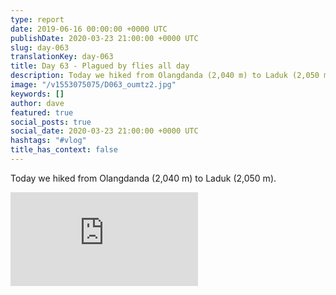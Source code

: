 ```yaml
---
type: report
date: 2019-06-16 00:00:00 +0000 UTC
publishDate: 2020-03-23 21:00:00 +0000 UTC
slug: day-063
translationKey: day-063
title: Day 63 - Plagued by flies all day
description: Today we hiked from Olangdanda (2,040 m) to Laduk (2,050 m).
image: "/v1553075075/D063_oumtz2.jpg"
keywords: []
author: dave
featured: true
social_posts: true
social_date: 2020-03-23 21:00:00 +0000 UTC
hashtags: "#vlog"
title_has_context: false
---
```


Today we hiked from Olangdanda (2,040 m) to Laduk (2,050 m).

<iframe src="https://www.youtube.com/embed/8doRylwr6cU" frameborder="0" allow="accelerometer; autoplay; encrypted-media; gyroscope; picture-in-picture" allowfullscreen></iframe>

